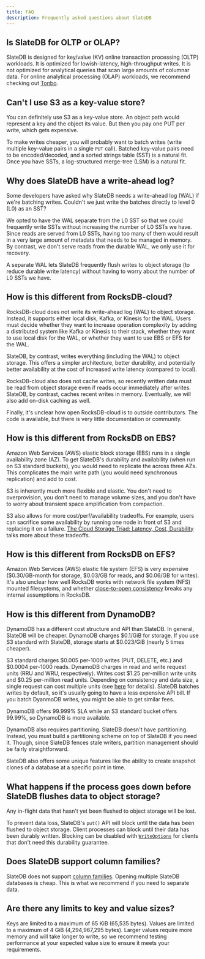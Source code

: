 ```yaml
---
title: FAQ
description: Frequently asked questions about SlateDB
---
```


## Is SlateDB for OLTP or OLAP?

SlateDB is designed for key/value (KV) online transaction processing (OLTP) workloads. It is optimized for lowish-latency, high-throughput writes. It is not optimized for analytical queries that scan large amounts of columnar data. For online analytical processing (OLAP) workloads, we recommend checking out [Tonbo](https://github.com/tonbo-io/tonbo).

## Can't I use S3 as a key-value store?

You can definitely use S3 as a key-value store. An object path would represent a key and the object its value. But then you pay one PUT per write, which gets expensive.

To make writes cheaper, you will probably want to batch writes (write multiple key-value pairs in a single `PUT` call). Batched key-value pairs need to be encoded/decoded, and a sorted strings table (SST) is a natural fit. Once you have SSTs, a log-structured merge-tree (LSM) is a natural fit.

## Why does SlateDB have a write-ahead log?

Some developers have asked why SlateDB needs a write-ahead log (WAL) if we're batching writes. Couldn't we just write the batches directly to level 0 (L0) as an SST?

We opted to have the WAL separate from the L0 SST so that we could frequently write SSTs without increasing the number of L0 SSTs we have. Since reads are served from L0 SSTs, having too many of them would result in a very large amount of metadata that needs to be managed in memory. By contrast, we don't serve reads from the durable WAL, we only use it for recovery.

A separate WAL lets SlateDB frequently flush writes to object storage (to reduce durable write latency) without having to worry about the number of L0 SSTs we have.

## How is this different from RocksDB-cloud?

RocksDB-cloud does not write its write-ahead log (WAL) to object storage. Instead, it supports either local disk, Kafka, or Kinesis for the WAL. Users must decide whether they want to increase operation complexity by adding a distributed system like Kafka or Kinesis to their stack, whether they want to use local disk for the WAL, or whether they want to use EBS or EFS for the WAL.

SlateDB, by contrast, writes everything (including the WAL) to object storage. This offers a simpler architecture, better durability, and potentially better availability at the cost of increased write latency (compared to local).

RocksDB-cloud also does not cache writes, so recently written data must be read from object storage even if reads occur immediately after writes. SlateDB, by contrast, caches recent writes in memory. Eventually, we will also add on-disk caching as well.

Finally, it's unclear how open RocksDB-cloud is to outside contributors. The code is available, but there is very little documentation or community.

## How is this different from RocksDB on EBS?

Amazon Web Services (AWS) elastic block storage (EBS) runs in a single availability zone (AZ). To get SlateDB's durability and availability (when run on S3 standard buckets), you would need to replicate the across three AZs. This complicates the main write path (you would need synchronous replication) and add to cost.

S3 is inherently much more flexible and elastic. You don't need to overprovision, you don't need to manage volume sizes, and you don't have to worry about transient space amplification from compaction.

S3 also allows for more cost/perf/availability tradeoffs. For example, users can sacrifice some availability by running one node in front of S3 and replacing it on a failure. [The Cloud Storage Triad: Latency, Cost, Durability](https://materializedview.io/p/cloud-storage-triad-latency-cost-durability) talks more about these tradeoffs.

## How is this different from RocksDB on EFS?

Amazon Web Services (AWS) elastic file system (EFS) is very expensive ($0.30/GB-month for storage, $0.03/GB for reads, and $0.06/GB for writes). It's also unclear how well RocksDB works with network file system (NFS) mounted filesystems, and whether [close-to-open consistency](https://docs.aws.amazon.com/efs/latest/ug/features.html#consistency) breaks any internal assumptions in RocksDB.

## How is this different from DynamoDB?

DynamoDB has a different cost structure and API than SlateDB. In general, SlateDB will be cheaper. DynamoDB charges $0.1/GiB for storage. If you use S3 standard with SlateDB, storage starts at $0.023/GiB (nearly 5 times cheaper).

S3 standard charges $0.005 per-1000 writes (PUT, DELETE, etc.) and $0.0004 per-1000 reads. DynamoDB charges in read and write request units (RRU and WRU, respectively). Writes cost $1.25 per-million write units and $0.25 per-million read units. Depending on consistency and data size, a single request can cost multiple units (see [here](https://aws.amazon.com/dynamodb/pricing/on-demand/) for details). SlateDB batches writes by default, so it's usually going to have a less expensive API bill. If you batch DyanmoDB writes, you might be able to get similar fees.

DynamoDB offers 99.999% SLA while an S3 standard bucket offers 99.99%, so DynamoDB is more available.

DynamoDB also requires partitioning. SlateDB doesn't have partitioning. Instead, you must build a partitioning scheme on top of SlateDB if you need it. Though, since SlateDB fences stale writers, partition management should be fairly straightforward.

SlateDB also offers some unique features like the ability to create snapshot clones of a database at a specific point in time.

## What happens if the process goes down before SlateDB flushes data to object storage?

Any in-flight data that hasn't yet been flushed to object storage will be lost.

To prevent data loss, SlateDB's `put()` API will block until the data has been flushed to object storage. Client processes can block until their data has been durably written. Blocking can be disabled with [`WriteOptions`](https://docs.rs/slatedb/latest/slatedb/config/struct.WriteOptions.html) for clients that don't need this durability guarantee.

## Does SlateDB support column families?

SlateDB does not support [column families](https://github.com/facebook/rocksdb/wiki/column-families). Opening multiple SlateDB databases is cheap. This is what we recommend if you need to separate data.

## Are there any limits to key and value sizes?

Keys are limited to a maximum of 65 KiB (65,535 bytes). Values are limited to a maximum of 4 GiB (4,294,967,295 bytes). Larger values require more memory and will take longer to write, so we recommend testing performance at your expected value size to ensure it meets your requirements.
